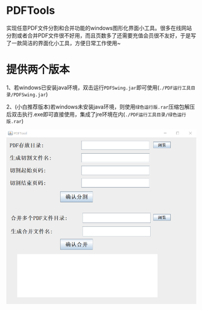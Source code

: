 # PDFTools<br>
实现任意PDF文件分割和合并功能的windows图形化界面小工具。很多在线网站分割或者合并PDF文件很不好用，而且页数多了还需要充值会员很不友好，于是写了一款简洁的界面化小工具，方便日常工作使用~<br>  

# 提供两个版本<br>  
1、若windows已安装java环境，双击运行`PDFSwing.jar`即可使用(`./PDF运行工具目录/PDFSwing.jar`)<br>  

2、(小白推荐版本)若windows未安装java环境，则使用`绿色运行版.rar`压缩包解压后双击执行.exe即可直接使用，集成了jre环境在内(`./PDF运行工具目录/绿色运行版.rar`)<br>  

![description](https://github.com/ARTAvrilLavigne/PDFTools/blob/main/description.png?raw=true)<br>
